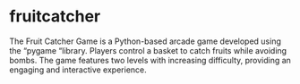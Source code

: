 # fruitcatcher
The Fruit Catcher Game is a Python-based arcade game developed using the “pygame “library. Players control a basket to catch fruits while avoiding bombs. The game features two levels with increasing difficulty, providing an engaging and interactive experience.
